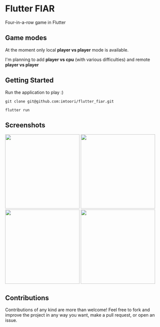 # Flutter FIAR

Four-in-a-row game in Flutter

## Game modes

At the moment only local **player vs player** mode is available.

I'm planning to add **player vs cpu** (with various difficulties) and remote **player vs player**

## Getting Started

Run the application to play :)

`git clone git@github.com:imtoori/flutter_fiar.git`

`flutter run`

## Screenshots

<img src="https://raw.githubusercontent.com/imtoori/flutter_fiar/master/screenshots/screen1.png" width="240"/>
<img src="https://raw.githubusercontent.com/imtoori/flutter_fiar/master/screenshots/screen2.png" width="240"/>
<img src="https://raw.githubusercontent.com/imtoori/flutter_fiar/master/screenshots/screen3.png" width="240"/>
<img src="https://raw.githubusercontent.com/imtoori/flutter_fiar/master/screenshots/screen4.png" width="240"/>

## Contributions

Contributions of any kind are more than welcome! Feel free to fork and improve the project in any way you want, make a pull request, or open an issue.
